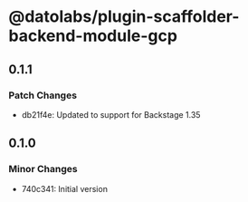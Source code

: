 # @datolabs/plugin-scaffolder-backend-module-gcp

## 0.1.1

### Patch Changes

- db21f4e: Updated to support for Backstage 1.35

## 0.1.0

### Minor Changes

- 740c341: Initial version
